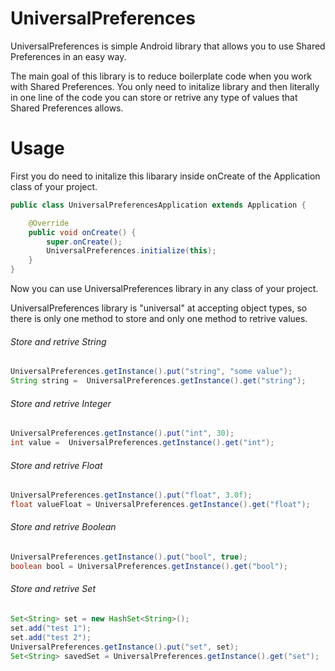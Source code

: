 # UniversalPreferences
UniversalPreferences is simple Android library that allows you to use Shared Preferences in an easy way. 

The main goal of this library is to reduce boilerplate code when you work with Shared Preferences. You only need to initalize library and then literally in one line of the code you can store or retrive any type of values that Shared Preferences allows.

# Usage
First you do need to initalize this libarary inside onCreate of the Application class of your project.
```Java
public class UniversalPreferencesApplication extends Application {

    @Override
    public void onCreate() {
        super.onCreate();
        UniversalPreferences.initialize(this);
    }
}
```
Now you can use UniversalPreferences library in any class of your project.

UniversalPreferences library is "universal" at accepting object types, so there is only one method to store and only one method to retrive values.

###### Store and retrive String
```Java
UniversalPreferences.getInstance().put("string", "some value");
String string =  UniversalPreferences.getInstance().get("string");
```
###### Store and retrive Integer
```Java
UniversalPreferences.getInstance().put("int", 30);
int value =  UniversalPreferences.getInstance().get("int");
```

###### Store and retrive Float
```Java
UniversalPreferences.getInstance().put("float", 3.0f);
float valueFloat = UniversalPreferences.getInstance().get("float");
```

###### Store and retrive Boolean
```Java
UniversalPreferences.getInstance().put("bool", true);
boolean bool = UniversalPreferences.getInstance().get("bool");
```

###### Store and retrive Set<String>
```Java
Set<String> set = new HashSet<String>();
set.add("test 1");
set.add("test 2");
UniversalPreferences.getInstance().put("set", set);
Set<String> savedSet = UniversalPreferences.getInstance().get("set");
```
